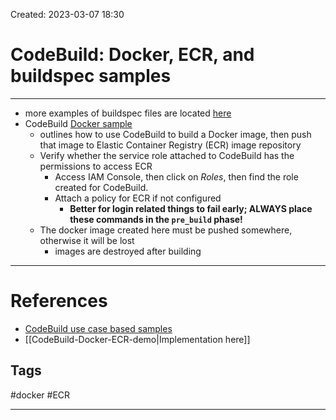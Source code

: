 Created: 2023-03-07 18:30
# CodeBuild: Docker, ECR, and buildspec samples
---
- more examples of buildspec files are located [here](https://docs.aws.amazon.com/codebuild/latest/userguide/use-case-based-samples.html)
- CodeBuild [Docker sample](https://docs.aws.amazon.com/codebuild/latest/userguide/sample-docker.html) 
	- outlines how to use CodeBuild to build a Docker image, then push that image to Elastic Container Registry (ECR) image repository
	- Verify whether the service role attached to CodeBuild has the permissions to access ECR
		- Access IAM Console, then click on *Roles*, then find the role created for CodeBuild.
		- Attach a policy for ECR if not configured
			- **Better for login related things to fail early; ALWAYS place these commands in the `pre_build` phase!**
	- The docker image created here must be pushed somewhere, otherwise it will be lost
		- images are destroyed after building
---
# References
- [CodeBuild use case based samples](https://docs.aws.amazon.com/codebuild/latest/userguide/use-case-based-samples.html)
- [[CodeBuild-Docker-ECR-demo|Implementation here]]

## Tags
#docker
#ECR

---